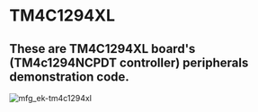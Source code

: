 # TM4C1294XL

## These are TM4C1294XL board's (TM4c1294NCPDT controller) peripherals demonstration code.

![mfg_ek-tm4c1294xl](https://user-images.githubusercontent.com/30979766/39483937-a314161e-4d91-11e8-8f0a-ae9a23b3ea2b.jpeg)
